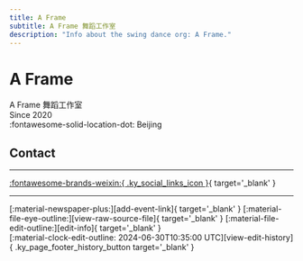 ```yaml
---
title: A Frame
subtitle: A Frame 舞蹈工作室
description: "Info about the swing dance org: A Frame."
---
```


# A Frame

A Frame 舞蹈工作室  
Since 2020  
:fontawesome-solid-location-dot: Beijing  


## Contact


---

 [:fontawesome-brands-weixin:{ .ky_social_links_icon }](# "A Frame舞蹈工作室"){ target='_blank' }

---

<div class="ky_page_footer" markdown>
<div class="ky_page_footer_trailing" markdown="span">
[:material-newspaper-plus:][add-event-link]{ target='_blank' }
[:material-file-eye-outline:][view-raw-source-file]{ target='_blank' }
[:material-file-edit-outline:][edit-info]{ target='_blank' }
</div>
<div class="ky_page_footer_leading" markdown="span">
[:material-clock-edit-outline: 2024-06-30T10:35:00 UTC][view-edit-history]{ .ky_page_footer_history_button target='_blank' }
</div>
</div>

[add-event-link]: https://github.com/swingdance/events/issues/new?assignees=&labels=add+event&projects=&template=02-add_entity.yml&title=%5Bzh_CN%5D%20%3CName%3E&region=zh_CN&province=Beijing&city=Beijing&org_id=a-frame "Add Event"
[view-raw-source-file]: https://github.com/swingdance/orgs/blob/main/zh_CN/a-frame.json "View Raw Source File"
[edit-info]: https://github.com/swingdance/orgs/issues/new?assignees=&labels=update+org&projects=&template=03-update_entity.yml&title=%5Bzh_CN%5D%20A%20Frame&region=zh_CN&id=a-frame&name=A%20Frame "Edit Info"

[view-edit-history]: https://github.com/swingdance/orgs/commits/main/zh_CN/a-frame.json "View Edit History"
